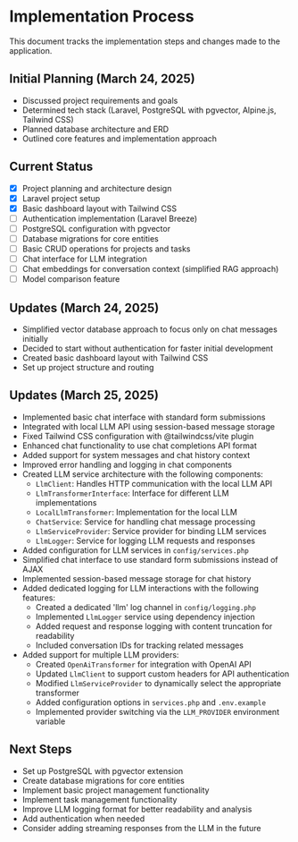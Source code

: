 # Implementation Process

This document tracks the implementation steps and changes made to the application.

## Initial Planning (March 24, 2025)

- Discussed project requirements and goals
- Determined tech stack (Laravel, PostgreSQL with pgvector, Alpine.js, Tailwind CSS)
- Planned database architecture and ERD
- Outlined core features and implementation approach

## Current Status
- [x] Project planning and architecture design
- [x] Laravel project setup
- [x] Basic dashboard layout with Tailwind CSS
- [ ] Authentication implementation (Laravel Breeze)
- [ ] PostgreSQL configuration with pgvector
- [ ] Database migrations for core entities
- [ ] Basic CRUD operations for projects and tasks
- [ ] Chat interface for LLM integration
- [ ] Chat embeddings for conversation context (simplified RAG approach)
- [ ] Model comparison feature

## Updates (March 24, 2025)
- Simplified vector database approach to focus only on chat messages initially
- Decided to start without authentication for faster initial development
- Created basic dashboard layout with Tailwind CSS
- Set up project structure and routing

## Updates (March 25, 2025)
- Implemented basic chat interface with standard form submissions
- Integrated with local LLM API using session-based message storage
- Fixed Tailwind CSS configuration with @tailwindcss/vite plugin
- Enhanced chat functionality to use chat completions API format
- Added support for system messages and chat history context
- Improved error handling and logging in chat components
- Created LLM service architecture with the following components:
  - `LlmClient`: Handles HTTP communication with the local LLM API
  - `LlmTransformerInterface`: Interface for different LLM implementations
  - `LocalLlmTransformer`: Implementation for the local LLM
  - `ChatService`: Service for handling chat message processing
  - `LlmServiceProvider`: Service provider for binding LLM services
  - `LlmLogger`: Service for logging LLM requests and responses
- Added configuration for LLM services in `config/services.php`
- Simplified chat interface to use standard form submissions instead of AJAX
- Implemented session-based message storage for chat history
- Added dedicated logging for LLM interactions with the following features:
  - Created a dedicated 'llm' log channel in `config/logging.php`
  - Implemented `LlmLogger` service using dependency injection
  - Added request and response logging with content truncation for readability
  - Included conversation IDs for tracking related messages
- Added support for multiple LLM providers:
  - Created `OpenAiTransformer` for integration with OpenAI API
  - Updated `LlmClient` to support custom headers for API authentication
  - Modified `LlmServiceProvider` to dynamically select the appropriate transformer
  - Added configuration options in `services.php` and `.env.example`
  - Implemented provider switching via the `LLM_PROVIDER` environment variable

## Next Steps
- Set up PostgreSQL with pgvector extension
- Create database migrations for core entities
- Implement basic project management functionality
- Implement task management functionality
- Improve LLM logging format for better readability and analysis
- Add authentication when needed
- Consider adding streaming responses from the LLM in the future
